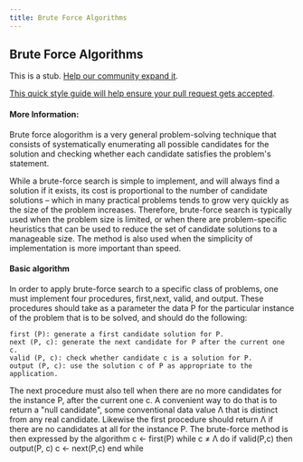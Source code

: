 ```yaml
---
title: Brute Force Algorithms
---
```

## Brute Force Algorithms

This is a stub. <a href='https://github.com/freecodecamp/guides/tree/master/src/pages/algorithms/brute-force-algorithms/index.md' target='_blank' rel='nofollow'>Help our community expand it</a>.

<a href='https://github.com/freecodecamp/guides/blob/master/README.md' target='_blank' rel='nofollow'>This quick style guide will help ensure your pull request gets accepted</a>.

<!-- The article goes here, in GitHub-flavored Markdown. Feel free to add YouTube videos, images, and CodePen/JSBin embeds  -->

#### More Information:
<!-- Please add any articles you think might be helpful to read before writing the article -->
Brute force alogorithm is a very general problem-solving technique that consists of systematically enumerating all possible candidates for the solution and checking whether each candidate satisfies the problem's statement.

While a brute-force search is simple to implement, and will always find a solution if it exists, its cost is proportional to the number of candidate solutions – which in many practical problems tends to grow very quickly as the size of the problem increases. Therefore, brute-force search is typically used when the problem size is limited, or when there are problem-specific heuristics that can be used to reduce the set of candidate solutions to a manageable size. The method is also used when the simplicity of implementation is more important than speed.

<h4>Basic algorithm</h4>

In order to apply brute-force search to a specific class of problems, one must implement four procedures, first,next, valid, and output. These procedures should take as a parameter the data P for the particular instance of the problem that is to be solved, and should do the following:

    first (P): generate a first candidate solution for P.
    next (P, c): generate the next candidate for P after the current one c.
    valid (P, c): check whether candidate c is a solution for P.
    output (P, c): use the solution c of P as appropriate to the application.

The next procedure must also tell when there are no more candidates for the instance P, after the current one c. A convenient way to do that is to return a "null candidate", some conventional data value Λ that is distinct from any real candidate. Likewise the first procedure should return Λ if there are no candidates at all for the instance P. The brute-force method is then expressed by the algorithm
    c ← first(P)
    while c ≠ Λ do
    if valid(P,c) then output(P, c)
      c ← next(P,c)
    end while
   

